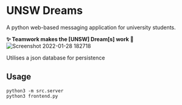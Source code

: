 # UNSW Dreams

A python web-based messaging application for university students.

 **✨ Teamwork makes the [UNSW] Dream[s] work 🌈**
 ![Screenshot 2022-01-28 182718](https://user-images.githubusercontent.com/65510993/151505078-8dadad42-0780-447c-948b-c3a0ba9efc03.jpg)

 Utilises a json database for persistence
 
 ## Usage

```
python3 -m src.server
python3 frontend.py
```

